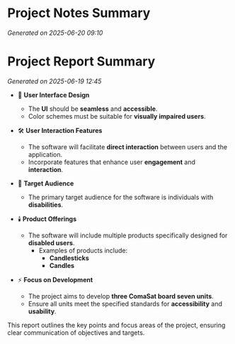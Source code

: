 # Project Notes Summary

*Generated on 2025-06-20 09:10*

# Project Report Summary

*Generated on 2025-06-19 12:45*

- 🎨 **User Interface Design**
  - The **UI** should be **seamless** and **accessible**.
  - Color schemes must be suitable for **visually impaired users**.

- 🛠️ **User Interaction Features**
  - The software will facilitate **direct interaction** between users and the application.
  - Incorporate features that enhance user **engagement** and **interaction**.

- 🎯 **Target Audience**
  - The primary target audience for the software is individuals with **disabilities**.

- 🕯️ **Product Offerings**
  - The software will include multiple products specifically designed for **disabled users**.
    - Examples of products include:
      - **Candlesticks** 
      - **Candles**

- ⚡ **Focus on Development**
  - The project aims to develop **three ComaSat board seven units**.
  - Ensure all units meet the specified standards for **accessibility** and **usability**. 

This report outlines the key points and focus areas of the project, ensuring clear communication of objectives and targets.